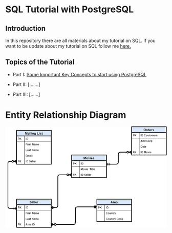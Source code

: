 # SQL Tutorial with PostgreSQL

## Introduction
In this repository there are all materials about my tutorial on SQL.
If you want to be update about my tutorial on SQL follow me [here.](https://towardsdatascience.com/tagged/Sql%20Tutorial)

## Topics of the Tutorial

- Part I: [Some Important Key Concepts to start using PostgreSQL](https://towardsdatascience.com/some-important-key-concepts-to-start-using-postgresql-c6de63ab683f?source=friends_link&sk=1eea89c8bf31a5696c975364013e21af)

- Part II: [.......]

- Part III: [......]

# Entity Relationship Diagram

![alt text](ERD_project.png "ERD Tutorial")
